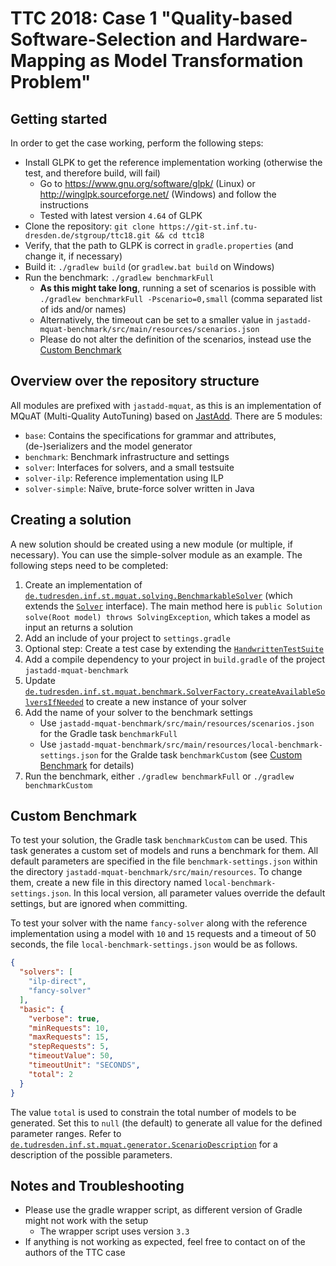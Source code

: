 # TTC 2018: Case 1 "Quality-based Software-Selection and Hardware-Mapping as Model Transformation Problem"

## Getting started

In order to get the case working, perform the following steps:

- Install GLPK to get the reference implementation working (otherwise the test, and therefore build, will fail)
    - Go to <https://www.gnu.org/software/glpk/> (Linux) or <http://winglpk.sourceforge.net/> (Windows) and follow the instructions
    - Tested with latest version `4.64` of GLPK
- Clone the repository: `git clone https://git-st.inf.tu-dresden.de/stgroup/ttc18.git && cd ttc18`
- Verify, that the path to GLPK is correct in `gradle.properties` (and change it, if necessary)
- Build it: `./gradlew build` (or `gradlew.bat build` on Windows)
- Run the benchmark: `./gradlew benchmarkFull`
  	- **As this might take long**, running a set of scenarios is possible with `./gradlew benchmarkFull -Pscenario=0,small` (comma separated list of ids and/or names)
    - Alternatively, the timeout can be set to a smaller value in `jastadd-mquat-benchmark/src/main/resources/scenarios.json`
    - Please do not alter the definition of the scenarios, instead use the [Custom Benchmark](#custom-benchmark)

## Overview over the repository structure

All modules are prefixed with `jastadd-mquat`, as this is an implementation of MQuAT (Multi-Quality AutoTuning) based on [JastAdd](http://www.jastadd.org). There are 5 modules:

- `base`: Contains the specifications for grammar and attributes, (de-)serializers and the model generator
- `benchmark`: Benchmark infrastructure and settings
- `solver`: Interfaces for solvers, and a small testsuite
- `solver-ilp`: Reference implementation using ILP
- `solver-simple`: Naïve, brute-force solver written in Java

## Creating a solution

A new solution should be created using a new module (or multiple, if necessary). You can use the simple-solver module as an example.
The following steps need to be completed:

1. Create an implementation of [`de.tudresden.inf.st.mquat.solving.BenchmarkableSolver`](https://git-st.inf.tu-dresden.de/stgroup/ttc18/blob/master/jastadd-mquat-solver/src/main/java/de/tudresden/inf/st/mquat/solving/BenchmarkableSolver.java) (which extends the [`Solver`](https://git-st.inf.tu-dresden.de/stgroup/ttc18/blob/master/jastadd-mquat-solver/src/main/java/de/tudresden/inf/st/mquat/solving/Solver.java) interface). The main method here is `public Solution solve(Root model) throws SolvingException`, which takes a model as input an returns a solution
1. Add an include of your project to `settings.gradle`
1. Optional step: Create a test case by extending the [`HandwrittenTestSuite`](https://git-st.inf.tu-dresden.de/stgroup/ttc18/blob/master/jastadd-mquat-solver/src/test/java/de/tudresden/inf/st/mquat/solving/HandwrittenTestSuite.java)
1. Add a compile dependency to your project in `build.gradle` of the project `jastadd-mquat-benchmark`
1. Update [`de.tudresden.inf.st.mquat.benchmark.SolverFactory.createAvailableSolversIfNeeded`](https://git-st.inf.tu-dresden.de/stgroup/ttc18/blob/master/jastadd-mquat-benchmark/src/main/java/de/tudresden/inf/st/mquat/benchmark/SolverFactory.java#L22) to create a new instance of your solver
1. Add the name of your solver to the benchmark settings
	- Use `jastadd-mquat-benchmark/src/main/resources/scenarios.json` for the Gradle task `benchmarkFull`
	- Use `jastadd-mquat-benchmark/src/main/resources/local-benchmark-settings.json` for the Gralde task `benchmarkCustom` (see [Custom Benchmark](#custom-benchmark) for details)
1. Run the benchmark, either `./gradlew benchmarkFull` or `./gradlew benchmarkCustom`

## Custom Benchmark

To test your solution, the Gradle task `benchmarkCustom` can be used. This task generates a custom set of models and runs a benchmark for them.
All default parameters are specified in the file `benchmark-settings.json` within the directory `jastadd-mquat-benchmark/src/main/resources`.
To change them, create a new file in this directory named `local-benchmark-settings.json`.
In this local version, all parameter values override the default settings, but are ignored when committing.

To test your solver with the name `fancy-solver` along with the reference implementation using a model with `10` and `15` requests and a timeout of 50 seconds, the file `local-benchmark-settings.json` would be as follows.

```json
{
  "solvers": [
    "ilp-direct",
    "fancy-solver"
  ],
  "basic": {
    "verbose": true,
    "minRequests": 10,
    "maxRequests": 15,
    "stepRequests": 5,
    "timeoutValue": 50,
    "timeoutUnit": "SECONDS",
    "total": 2
  }
}
```

The value `total` is used to constrain the total number of models to be generated. Set this to `null` (the default) to generate all value for the defined parameter ranges.
Refer to [`de.tudresden.inf.st.mquat.generator.ScenarioDescription`](https://git-st.inf.tu-dresden.de/stgroup/ttc18/blob/master/jastadd-mquat-base/src/main/java/de/tudresden/inf/st/mquat/generator/ScenarioDescription.java) for a description of the possible parameters.

## Notes and Troubleshooting

- Please use the gradle wrapper script, as different version of Gradle might not work with the setup
	- The wrapper script uses version `3.3`
- If anything is not working as expected, feel free to contact on of the authors of the TTC case
